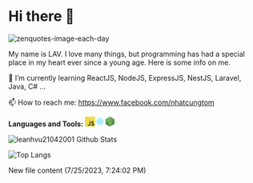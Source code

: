 # Hi there 👋


<img src="https://zenquotes.io/api/image" alt="zenquotes-image-each-day" />



My name is LAV. I love many things, but programming has had a special place in my heart ever since a young age. Here is some info on me.


🌱 I’m currently learning ReactJS, NodeJS, ExpressJS, NestJS, Laravel, Java, C# ...


📫 How to reach me: https://www.facebook.com/nhatcungtom


**Languages and Tools:**	<code><img height="20" src="https://raw.githubusercontent.com/github/explore/80688e429a7d4ef2fca1e82350fe8e3517d3494d/topics/javascript/javascript.png"></code><code><img height="20" src="https://raw.githubusercontent.com/github/explore/80688e429a7d4ef2fca1e82350fe8e3517d3494d/topics/react/react.png"></code><code><img height="20" src="https://raw.githubusercontent.com/github/explore/80688e429a7d4ef2fca1e82350fe8e3517d3494d/topics/nodejs/nodejs.png"></code>


![leanhvu21042001 Github Stats](https://github-readme-stats.vercel.app/api?username=leanhvu21042001&show_icons=true&theme=tokyonight)


![Top Langs](https://github-readme-stats.vercel.app/api/top-langs/?username=leanhvu21042001&layout=compact&theme=tokyonight)


New file content (7/25/2023, 7:24:02 PM)